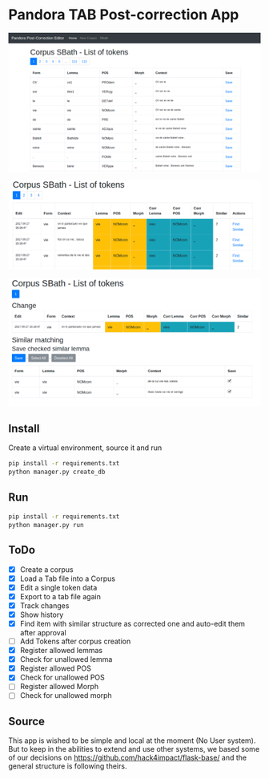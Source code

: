 Pandora TAB Post-correction App
===============================================

![Pandora Post-Correction Editor](./readme.png)

![Pandora Post-Correction Editor](./history.png)

![Pandora Post-Correction Editor](./batch_changes.png)

## Install

Create a virtual environment, source it and run

```bash
pip install -r requirements.txt
python manager.py create_db
```

## Run

```bash
pip install -r requirements.txt
python manager.py run
```

## ToDo

- [x] Create a corpus
- [x] Load a Tab file into a Corpus
- [x] Edit a single token data
- [x] Export to a tab file again
- [x] Track changes
- [x] Show history
- [x] Find item with similar structure as corrected one and auto-edit them after approval
- [ ] Add Tokens after corpus creation
- [x] Register allowed lemmas
- [x] Check for unallowed lemma
- [x] Register allowed POS
- [x] Check for unallowed POS
- [ ] Register allowed Morph
- [ ] Check for unallowed morph

## Source

This app is wished to be simple and local at the moment (No User system). But to keep in the abilities to extend and use
other systems, we based some of our decisions on https://github.com/hack4impact/flask-base/ and the general structure is following theirs.